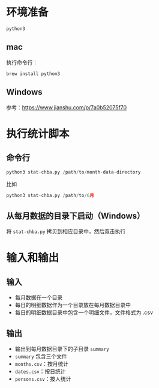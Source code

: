 # 环境准备

`python3`

## mac

执行命令行：

~~~shell
brew install python3
~~~

## Windows

参考：https://www.jianshu.com/p/7a0b52075f70

# 执行统计脚本

## 命令行

~~~python
python3 stat-chba.py /path/to/month-data-directory
~~~

比如

~~~python
python3 stat-chba.py /path/to/6月
~~~

## 从每月数据的目录下启动（Windows）

将 `stat-chba.py` 拷贝到相应目录中，然后双击执行

# 输入和输出

## 输入

* 每月数据在一个目录
* 每日的明细数据作为一个目录放在每月数据目录中
* 每日的明细数据目录中包含一个明细文件，文件格式为 .csv

## 输出

* 输出到每月数据目录下的子目录 `summary`
* `summary` 包含三个文件
* `months.csv`：按月统计
* `dates.csv`：按日统计
* `persons.csv`：按人统计

